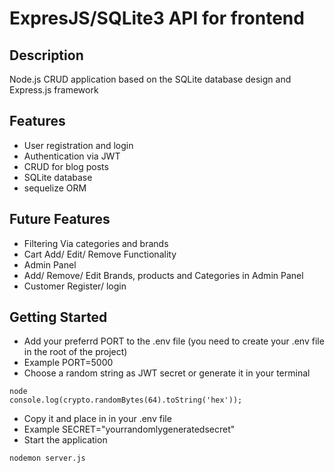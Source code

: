 # ExpresJS/SQLite3 API for frontend

## Description

Node.js CRUD application based on the SQLite database design and Express.js framework

## Features

* User registration and login
* Authentication via JWT
* CRUD for blog posts
* SQLite database
* sequelize ORM

## Future Features

* Filtering Via categories and brands
* Cart Add/ Edit/ Remove Functionality
* Admin Panel
* Add/ Remove/ Edit Brands, products and Categories in Admin Panel
* Customer Register/ login

## Getting Started

* Add your  preferrd PORT to the .env file  (you need to create your .env file in the root of the project)
* Example 
PORT=5000
* Choose a random string as JWT secret or generate it in your terminal
```
node
console.log(crypto.randomBytes(64).toString('hex'));
```
* Copy it and place in in your .env file
* Example
SECRET="yourrandomlygeneratedsecret"
* Start the application
```
nodemon server.js
```